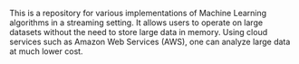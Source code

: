 This is a repository for various implementations of Machine Learning algorithms in a streaming setting. It allows users to operate on large datasets without the need to store large data in memory. Using cloud services such as Amazon Web Services (AWS), one can analyze large data at much lower cost. 
